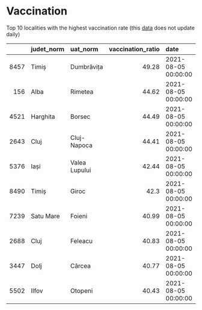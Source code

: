 # Vaccination  
Top 10 localities with the highest vaccination rate (this [data](https://vaccinare-covid.gov.ro/situatia-vaccinarii-in-romania/) does not update daily)  
  
|      | judet_norm   | uat_norm      |   vaccination_ratio | date                |   population |   dose_1 |
|-----:|:-------------|:--------------|--------------------:|:--------------------|-------------:|---------:|
| 8457 | Timiș        | Dumbrăvița    |               49.28 | 2021-08-05 00:00:00 |        14668 |     7228 |
|  156 | Alba         | Rimetea       |               44.62 | 2021-08-05 00:00:00 |         1013 |      452 |
| 4521 | Harghita     | Borsec        |               44.49 | 2021-08-05 00:00:00 |         2675 |     1190 |
| 2643 | Cluj         | Cluj-Napoca   |               44.41 | 2021-08-05 00:00:00 |       327272 |   145341 |
| 5376 | Iași         | Valea Lupului |               42.44 | 2021-08-05 00:00:00 |        10086 |     4280 |
| 8490 | Timiș        | Giroc         |               42.3  | 2021-08-05 00:00:00 |        17954 |     7595 |
| 7239 | Satu Mare    | Foieni        |               40.99 | 2021-08-05 00:00:00 |         1932 |      792 |
| 2688 | Cluj         | Feleacu       |               40.83 | 2021-08-05 00:00:00 |         4134 |     1688 |
| 3447 | Dolj         | Cârcea        |               40.77 | 2021-08-05 00:00:00 |         2838 |     1157 |
| 5502 | Ilfov        | Otopeni       |               40.43 | 2021-08-05 00:00:00 |        18314 |     7404 |